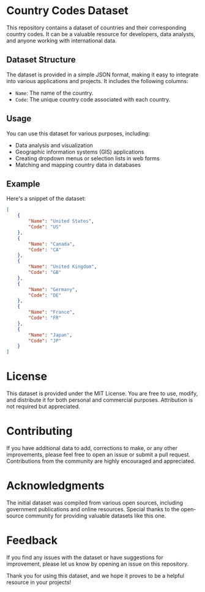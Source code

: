 # Country Codes Dataset

This repository contains a dataset of countries and their corresponding country codes. It can be a valuable resource for developers, data analysts, and anyone working with international data.

## Dataset Structure

The dataset is provided in a simple JSON format, making it easy to integrate into various applications and projects. It includes the following columns:

- `Name`: The name of the country.
- `Code`: The unique country code associated with each country.

## Usage

You can use this dataset for various purposes, including:

- Data analysis and visualization
- Geographic information systems (GIS) applications
- Creating dropdown menus or selection lists in web forms
- Matching and mapping country data in databases

## Example

Here's a snippet of the dataset:

```json
[
    {
        "Name": "United States",
        "Code": "US"
    },
    {
        "Name": "Canada",
        "Code": "CA"
    },
    {
        "Name": "United Kingdom",
        "Code": "GB"
    },
    {
        "Name": "Germany",
        "Code": "DE"
    },
    {
        "Name": "France",
        "Code": "FR"
    },
    {
        "Name": "Japan",
        "Code": "JP"
    }
]
```

# License

This dataset is provided under the MIT License. You are free to use, modify, and distribute it for both personal and commercial purposes. Attribution is not required but appreciated.


# Contributing

If you have additional data to add, corrections to make, or any other improvements, please feel free to open an issue or submit a pull request. Contributions from the community are highly encouraged and appreciated.

# Acknowledgments

The initial dataset was compiled from various open sources, including government publications and online resources.
Special thanks to the open-source community for providing valuable datasets like this one.


# Feedback

If you find any issues with the dataset or have suggestions for improvement, please let us know by opening an issue on this repository.

Thank you for using this dataset, and we hope it proves to be a helpful resource in your projects!